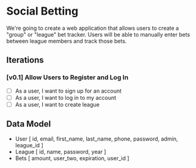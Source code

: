 # Social Betting

We're going to create a web application that allows users to create a "group" or "league" bet tracker. Users will be able to manually enter bets between league members and track those bets.

## Iterations

### [v0.1] Allow Users to Register and Log In

* [ ] As a user, I want to sign up for an account
* [ ] As a user, I want to log in to my account
* [ ] As a user, I want to create league

## Data Model

* User [ id, email, first_name, last_name, phone, password, admin, league_id ]
* League [ id, name, password, year ]
* Bets [ amount, user_two, expiration, user_id ]
